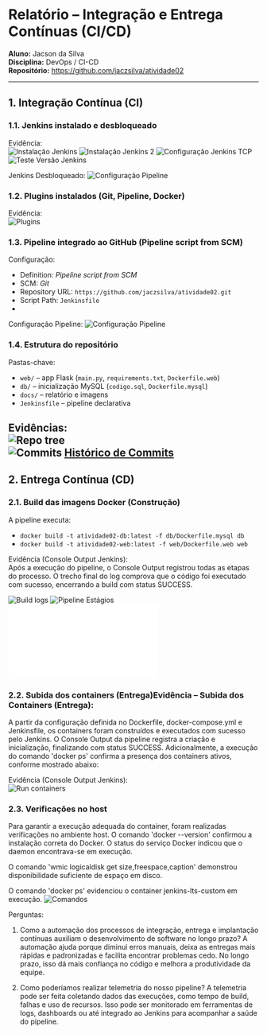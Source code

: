 # Relatório – Integração e Entrega Contínuas (CI/CD)
**Aluno:** Jacson da Silva  
**Disciplina:** DevOps / CI-CD  
**Repositório:** https://github.com/jaczsilva/atividade02

---

## 1. Integração Contínua (CI)

### 1.1. Jenkins instalado e desbloqueado
Evidência:  
![Instalação Jenkins](../img/tela1-instalacaoplugins.png)
![Instalação Jenkins 2](../img/tela2-instalacaoJenkins.png)
![Configuração Jenkins TCP](../img/tela3-apontandoJenkinsTCP.png)
![Teste Versão Jenkins](../img/tela4-testeVersaoJenkins.png)

Jenkins Desbloqueado:
![Configuração Pipeline](../img/tela6-JenkinsDesbloqueado.png)

### 1.2. Plugins instalados (Git, Pipeline, Docker)
Evidência:  
![Plugins](../img/tela7-JenkinsComplementos.png)

### 1.3. Pipeline integrado ao GitHub (Pipeline script from SCM)
Configuração:
- Definition: *Pipeline script from SCM*
- SCM: *Git*
- Repository URL: `https://github.com/jaczsilva/atividade02.git`
- Script Path: `Jenkinsfile`
- 
Configuração Pipeline:
![Configuração Pipeline](../img/tela5-JenkinsConfiguracaoPipeline.png)


### 1.4. Estrutura do repositório
Pastas-chave:
- `web/` – app Flask (`main.py`, `requirements.txt`, `Dockerfile.web`)
- `db/` – inicialização MySQL (`codigo.sql`, `Dockerfile.mysql`)
- `docs/` – relatório e imagens
- `Jenkinsfile` – pipeline declarativa

Evidências:  
![Repo tree](../img/tela11-EstruturaGitHub.png)  
![Commits](../img/tela12-Commits.png)
[Histórico de Commits](https://github.com/jaczsilva/atividade02/commits/main)
---

## 2. Entrega Contínua (CD)

### 2.1. Build das imagens Docker (Construção)
A pipeline executa:
- `docker build -t atividade02-db:latest -f db/Dockerfile.mysql db`
- `docker build -t atividade02-web:latest -f web/Dockerfile.web web`

Evidência (Console Output Jenkins):  
Após a execução do pipeline, o Console Output registrou todas as etapas do processo. O trecho final do log comprova que o código foi executado com sucesso, encerrando a build com status SUCCESS.


![Build logs](../img/tela13-ConsoleOutput.png)
![Pipeline Estágios](../img/tela9-PipelineEstagios.png)
![Evidência completa](../img/ConsoleOutput.txt)

### 2.2. Subida dos containers (Entrega)Evidência – Subida dos Containers (Entrega):
A partir da configuração definida no Dockerfile, docker-compose.yml e Jenkinsfile, os containers foram construídos e executados com sucesso pelo Jenkins.
O Console Output da pipeline registra a criação e inicialização, finalizando com status SUCCESS.
Adicionalmente, a execução do comando 'docker ps' confirma a presença dos containers ativos, conforme mostrado abaixo:

Evidência (Console Output Jenkins):  
![Run containers](../img/tela14-EvidenciaDockerPs.png)

### 2.3. Verificações no host
Para garantir a execução adequada do container, foram realizadas verificações no ambiente host.
O comando 'docker --version' confirmou a instalação correta do Docker.
O status do serviço Docker indicou que o daemon encontrava-se em execução.

O comando 'wmic logicaldisk get size,freespace,caption' demonstrou disponibilidade suficiente de espaço em disco.

O comando 'docker ps' evidenciou o container jenkins-lts-custom em execução.
![Comandos](../img/tela15-EvidenciaDocker.png)


Perguntas:
1. Como a automação dos processos de integração, entrega e implantação contínuas auxiliam o desenvolvimento de software no longo prazo?
A automação ajuda porque diminui erros manuais, deixa as entregas mais rápidas e padronizadas e facilita encontrar problemas cedo. No longo prazo, isso dá mais confiança no código e melhora a produtividade da equipe.

2. Como poderíamos realizar telemetria do nosso pipeline?
A telemetria pode ser feita coletando dados das execuções, como tempo de build, falhas e uso de recursos. Isso pode ser monitorado em ferramentas de logs, dashboards ou até integrado ao Jenkins para acompanhar a saúde do pipeline.
